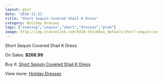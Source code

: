 ```yaml
---
layout: post
date: '2016-11-21'
title: "Short Sequin Covered Shail K Dress"
category: Holiday Dresses
tags: ["evening","sequin","short","dresses","prom"]
image: http://img.transblink.com/9316-thickbox_default/short-sequin-covered-shail-k-dress.jpg
---
```

Short Sequin Covered Shail K Dress

On Sales: **$268.99**
<a href="https://www.transblink.com/en/holiday-dresses/3043-short-sequin-covered-shail-k-dress.html"><amp-img layout="responsive" width="600" height="600" src="//img.transblink.com/9316-thickbox_default/short-sequin-covered-shail-k-dress.jpg" alt="Short Sequin Covered Shail K Dress 0" /></a>
<a href="https://www.transblink.com/en/holiday-dresses/3043-short-sequin-covered-shail-k-dress.html"><amp-img layout="responsive" width="600" height="600" src="//img.transblink.com/9318-thickbox_default/short-sequin-covered-shail-k-dress.jpg" alt="Short Sequin Covered Shail K Dress 1" /></a>
<a href="https://www.transblink.com/en/holiday-dresses/3043-short-sequin-covered-shail-k-dress.html"><amp-img layout="responsive" width="600" height="600" src="//img.transblink.com/9317-thickbox_default/short-sequin-covered-shail-k-dress.jpg" alt="Short Sequin Covered Shail K Dress 2" /></a>

Buy it: [Short Sequin Covered Shail K Dress](https://www.transblink.com/en/holiday-dresses/3043-short-sequin-covered-shail-k-dress.html "Short Sequin Covered Shail K Dress")

View more: [Holiday Dresses](https://www.transblink.com/en/8-holiday-dresses "Holiday Dresses")